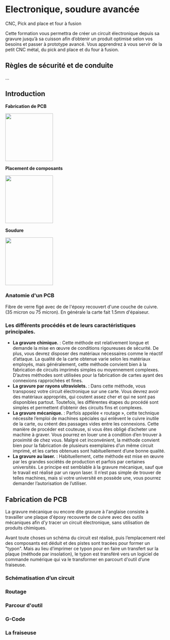 # Electronique, soudure avancée
CNC, Pick and place et four à fusion


Cette formation vous permettra de créer un circuit électronique depuis sa gravure jusqu’à sa cuisson afin d’obtenir un produit optimisé selon vos besoins et passer à prototype avancé. Vous apprendrez à vous servir de la petit CNC métal, du pick and place et du four à fusion.



## Règles de sécurité et de conduite


...

## Introduction

**Fabrication de PCB**

<img src="https://tscrmfrflv2q5kzxs.devcloud.acquia-sites.com/sites/default/files/equipment/pictures/CNC%203%20axes.jpg" width="150">

**Placement de composants** 

<img src="https://tscrmfrflv2q5kzxs.devcloud.acquia-sites.com/sites/default/files/equipment/pictures/EC%20Placer.jpg" width="150">

**Soudure**

<img src="https://tscrmfrflv2q5kzxs.devcloud.acquia-sites.com/sites/default/files/equipment/pictures/FT02.jpg" width="150">


### Anatomie d'un PCB

Fibre de verre figé avec de de l'époxy recouvert d'une couche de cuivre. (35 micron ou 75 micron). En générale la carte fait 1.5mm d'épaiseur.

### Les différents procédés et de leurs caractéristiques principales.

* **La gravure chimique.** : 
Cette méthode est relativement longue et demande la mise en œuvre de conditions rigoureuses de sécurité. De plus, vous devrez disposer des matériaux nécessaires comme le réactif d’attaque. La qualité de la carte obtenue varie selon les matériaux employés, mais généralement, cette méthode convient bien à la fabrication de circuits imprimés simples ou moyennement complexes. D’autres méthodes sont utilisées pour la fabrication de cartes ayant des connexions rapprochées et fines.
* **La gravure par rayons ultraviolets.** : Dans cette méthode, vous transposez votre circuit électronique sur une carte. Vous devrez avoir des matériaux appropriés, qui coutent assez cher et qui ne sont pas disponibles partout. Toutefois, les différentes étapes du procédé sont simples et permettent d’obtenir des circuits fins et complexes.
* **La gravure mécanique.** : Parfois appelée « routage », cette technique nécessite l’emploi de machines spéciales qui enlèvent le cuivre inutile de la carte, ou créent des passages vides entre les connexions. Cette manière de procéder est couteuse, si vous êtes obligé d’acheter une machine à graver. Vous pourrez en louer une à condition d’en trouver à proximité de chez vous. Malgré cet inconvénient, la méthode convient bien pour la fabrication de plusieurs exemplaires d’un même circuit imprimé, et les cartes obtenues sont habituellement d’une bonne qualité.
* **La gravure au laser.** : Habituellement, cette méthode est mise en œuvre par les grandes sociétés de production et parfois par certaines universités. Le principe est semblable à la gravure mécanique, sauf que le travail est réalisé par un rayon laser. Il n’est pas simple de trouver de telles machines, mais si votre université en possède une, vous pourrez demander l’autorisation de l’utiliser.


## Fabrication de PCB

La gravure mécanique ou encore dite gravure à l'anglaise consiste à travailler une plaque d'époxy recouverte de cuivre avec des outils mécaniques afin d’y tracer un circuit électronique, sans utilisation de produits chimiques.

Avant toute choses un schéma du circuit est réalisé, puis l’emplacement réel des composants est déduit et des pistes sont tracées pour former un "typon". Mais au lieu d’imprimer ce typon pour en faire un transfert sur la plaque (méthode par insolation), le typon est transféré vers un logiciel de commande numérique qui va le transformer en parcourt d'outil d’une fraiseuse.

### Schématisation d’un circuit

### Routage

### Parcour d'outil 

### G-Code

### La fraiseuse



